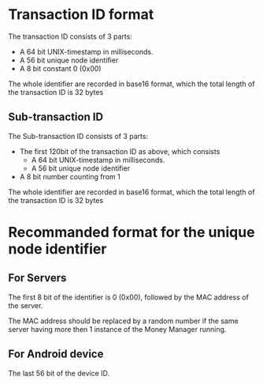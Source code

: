 # Transaction ID format
The transaction ID consists of 3 parts:
* A 64 bit UNIX-timestamp in milliseconds.
* A 56 bit unique node identifier
* A 8 bit constant 0 (0x00)

The whole identifier are recorded in base16 format, which the total length of the transaction ID is 32 bytes

## Sub-transaction ID
The Sub-transaction ID consists of 3 parts:
* The first 120bit of the transaction ID as above, which consists
  * A 64 bit UNIX-timestamp in milliseconds.
  * A 56 bit unique node identifier
* A 8 bit number counting from 1

The whole identifier are recorded in base16 format, which the total length of the transaction ID is 32 bytes

# Recommanded format for the unique node identifier
## For Servers
The first 8 bit of the identifier is 0 (0x00), followed by the MAC address of the server.

The MAC address should be replaced by a random number if the same server having more then 1 instance of the Money Manager running.
## For Android device
The last 56 bit of the device ID.
